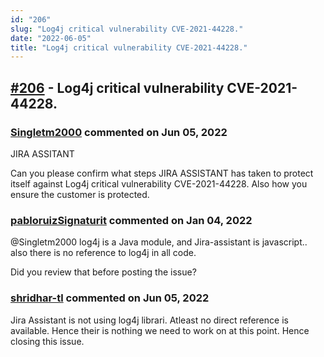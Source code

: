 ```yaml
---
id: "206"
slug: "Log4j critical vulnerability CVE-2021-44228."
date: "2022-06-05"
title: "Log4j critical vulnerability CVE-2021-44228."
---
```



## [#206](https://github.com/shridhar-tl/jira-assistant/issues/206) - Log4j critical vulnerability CVE-2021-44228.

### [Singletm2000](https://github.com/Singletm2000) commented on Jun 05, 2022

JIRA ASSITANT 

Can you please confirm what steps JIRA ASSISTANT has taken to protect itself against Log4j critical vulnerability CVE-2021-44228.  Also how you ensure the customer is protected.

### [pabloruizSignaturit](https://github.com/pabloruizSignaturit) commented on Jan 04, 2022

@Singletm2000 log4j is a Java module, and Jira-assistant is javascript.. also there is no reference to log4j in all code.

Did you review that before posting the issue?

### [shridhar-tl](https://github.com/shridhar-tl) commented on Jun 05, 2022

Jira Assistant is not using log4j librari. Atleast no direct reference is available. Hence their is nothing we need to work on at this point. Hence closing this issue.
